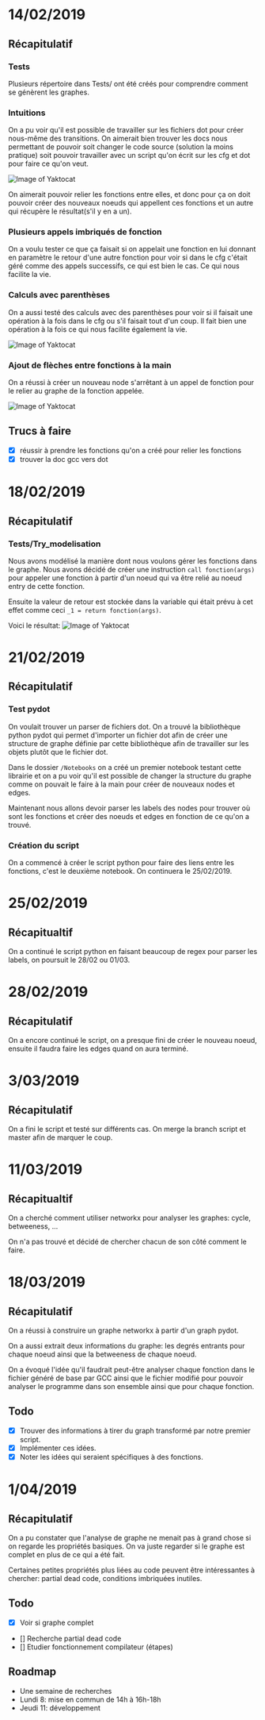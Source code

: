 # 14/02/2019

## Récapitulatif

### Tests
Plusieurs répertoire dans Tests/ ont été créés pour comprendre comment se génèrent les graphes.

### Intuitions
On a pu voir qu'il est possible de travailler sur les fichiers dot pour créer nous-même des transitions.
On aimerait bien trouver les docs nous permettant de pouvoir soit changer le code source (solution la moins pratique) soit pouvoir travailler avec un script qu'on écrit sur les cfg et dot pour faire ce qu'on veut.

![Image of Yaktocat](../Tests/test_fleche_fonction/graphe.png)

On aimerait pouvoir relier les fonctions entre elles, et donc pour ça on doit pouvoir créer des nouveaux noeuds qui appellent ces fonctions et un autre qui récupère le résultat(s'il y en a un).

### Plusieurs appels imbriqués de fonction
On a voulu tester ce que ça faisait si on appelait une fonction en lui donnant en paramètre le retour d'une autre fonction pour voir si dans le cfg c'était géré comme des appels successifs, ce qui est bien le cas. Ce qui nous facilite la vie.

### Calculs avec parenthèses
On a aussi testé des calculs avec des parenthèses pour voir si il faisait une opération à la fois dans le cfg ou s'il faisait tout d'un coup. Il fait bien une opération à la fois ce qui nous facilite également la vie.

![Image of Yaktocat](../Tests/test_calculs_avec_parentheses/graphe.png)

### Ajout de flèches entre fonctions à la main
On a réussi à créer un nouveau node s'arrêtant à un appel de fonction pour le relier au graphe de la fonction appelée.

![Image of Yaktocat](../Tests/test_creation_nodes/graphe.png)

## Trucs à faire
- [x] réussir à prendre les fonctions qu'on a créé pour relier les fonctions
- [x] trouver la doc gcc vers dot

# 18/02/2019

## Récapitulatif

### Tests/Try_modelisation

Nous avons modélisé la manière dont nous voulons gérer les fonctions dans le graphe. Nous avons décidé de créer une instruction `call fonction(args)` pour appeler une fonction à partir d'un noeud qui va être relié au noeud entry de cette fonction.

Ensuite la valeur de retour est stockée dans la variable qui était prévu à cet effet comme ceci `_1 = return fonction(args)`.

Voici le résultat:
![Image of Yaktocat](../Tests/Try_modelisation/graph.png)

# 21/02/2019

## Récapitulatif

### Test pydot

On voulait trouver un parser de fichiers dot. On a trouvé la bibliothèque python pydot qui permet d'importer un fichier dot afin de créer une structure de graphe définie par cette bibliothèque afin de travailler sur les objets plutôt que le fichier dot.

Dans le dossier `/Notebooks` on a créé un premier notebook testant cette librairie et on a pu voir qu'il est possible de changer la structure du graphe comme on pouvait le faire à la main pour créer de nouveaux nodes et edges.

Maintenant nous allons devoir parser les labels des nodes pour trouver où sont les fonctions et créer des noeuds et edges en fonction de ce qu'on a trouvé.

### Création du script

On a commencé à créer le script python pour faire des liens entre les fonctions, c'est le deuxième notebook. On continuera le 25/02/2019.

# 25/02/2019

## Récapitualtif
On a continué le script python en faisant beaucoup de regex pour parser les labels, on poursuit le 28/02 ou 01/03.

# 28/02/2019

## Récapitulatif
On a encore continué le script, on a presque fini de créer le nouveau noeud, ensuite il faudra faire les edges quand on aura terminé.

# 3/03/2019

## Récapitulatif

On a fini le script et testé sur différents cas. On merge la branch script et master afin de marquer le coup.

# 11/03/2019

## Récapitualtif
On a cherché comment utiliser networkx pour analyser les graphes: cycle, betweeness, ...

On n'a pas trouvé et décidé de chercher chacun de son côté comment le faire.

# 18/03/2019

## Récapitulatif
On a réussi à construire un graphe networkx à partir d'un graph pydot.

On a aussi extrait deux informations du graphe: les degrés entrants pour chaque noeud ainsi que la betweeness de chaque noeud.

On a évoqué l'idée qu'il faudrait peut-être analyser chaque fonction dans le fichier généré de base par GCC ainsi que le fichier modifié pour pouvoir analyser le programme dans son ensemble ainsi que pour chaque fonction.

## Todo

- [x] Trouver des informations à tirer du graph transformé par notre premier script.
- [x] Implémenter ces idées.
- [x] Noter les idées qui seraient spécifiques à des fonctions.

# 1/04/2019

## Récapitulatif
On a pu constater que l'analyse de graphe ne menait pas à grand chose si on regarde les propriétés basiques. On va juste regarder si le graphe est complet en plus de ce qui a été fait.

Certaines petites propriétés plus liées au code peuvent être intéressantes à chercher: partial dead code, conditions imbriquées inutiles.


## Todo
- [x] Voir si graphe complet
- [] Recherche partial dead code
- [] Etudier fonctionnement compilateur (étapes)

## Roadmap
- Une semaine de recherches
- Lundi 8: mise en commun de 14h à 16h-18h
- Jeudi 11: développement
